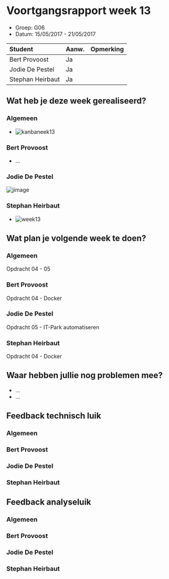# Voortgangsrapport week 13

* Groep: G06
* Datum: 15/05/2017 - 21/05/2017

| Student  | Aanw. | Opmerking |
| :---     | :---  | :---      |
| Bert Provoost |    Ja   |           |
| Jodie De Pestel |   Ja    |           |
| Stephan Heirbaut  |   Ja    |           |

## Wat heb je deze week gerealiseerd?

### Algemeen

* ![kanbaneek13](https://cloud.githubusercontent.com/assets/17174539/26295121/97751bd8-3ec8-11e7-8eb4-b07cca37c0f8.png)


### Bert Provoost

* ...

### Jodie De Pestel
![jimage](https://cloud.githubusercontent.com/assets/17159222/26295023/07ea43f8-3ec8-11e7-9926-a34ad4f9ca93.png)


### Stephan Heirbaut

* ![week13](https://cloud.githubusercontent.com/assets/17174539/26295088/661c6726-3ec8-11e7-8f1b-a1c447643b77.png)

## Wat plan je volgende week te doen?

### Algemeen
Opdracht 04 - 05 

### Bert Provoost
Opdracht 04 - Docker

### Jodie De Pestel
Opdracht 05 - IT-Park automatiseren

### Stephan Heirbaut
Opdracht 04 - Docker

## Waar hebben jullie nog problemen mee?

* ...
* ...

## Feedback technisch luik

### Algemeen

### Bert Provoost
### Jodie De Pestel
### Stephan Heirbaut

## Feedback analyseluik

### Algemeen

### Bert Provoost
### Jodie De Pestel
### Stephan Heirbaut

